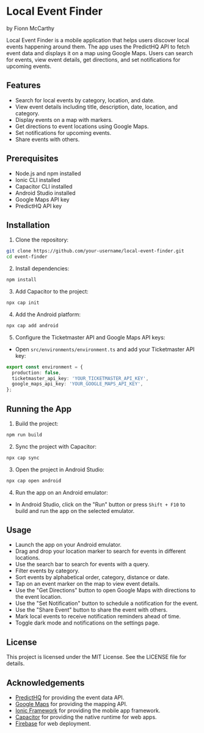 # Local Event Finder
by Fionn McCarthy

Local Event Finder is a mobile application that helps users discover local events happening around them. The app uses the PredictHQ API to fetch event data and displays it on a map using Google Maps. Users can search for events, view event details, get directions, and set notifications for upcoming events.

## Features

- Search for local events by category, location, and date.
- View event details including title, description, date, location, and category.
- Display events on a map with markers.
- Get directions to event locations using Google Maps.
- Set notifications for upcoming events.
- Share events with others.

## Prerequisites

- Node.js and npm installed
- Ionic CLI installed
- Capacitor CLI installed
- Android Studio installed
- Google Maps API key
- PredictHQ API key

## Installation

1. Clone the repository:

```sh
git clone https://github.com/your-username/local-event-finder.git
cd event-finder
```

2. Install dependencies:

```sh
npm install
```

3. Add Capacitor to the project:

```sh
npx cap init
```

4. Add the Android platform:

```sh
npx cap add android
```

5. Configure the Ticketmaster API and Google Maps API keys:

- Open `src/environments/environment.ts` and add your Ticketmaster API key:

```typescript
export const environment = {
  production: false,
  ticketmaster_api_key: 'YOUR_TICKETMASTER_API_KEY',
  google_maps_api_key: 'YOUR_GOOGLE_MAPS_API_KEY',
};
```

## Running the App

1. Build the project:

```sh
npm run build
```

2. Sync the project with Capacitor:

```sh
npx cap sync
```

3. Open the project in Android Studio:

```sh
npx cap open android
```

4. Run the app on an Android emulator:

- In Android Studio, click on the "Run" button or press `Shift + F10` to build and run the app on the selected emulator.

## Usage

- Launch the app on your Android emulator.
- Drag and drop your location marker to search for events in different locations.
- Use the search bar to search for events with a query.
- Filter events by category.
- Sort events by alphabetical order, category, distance or date.
- Tap on an event marker on the map to view event details.
- Use the "Get Directions" button to open Google Maps with directions to the event location.
- Use the "Set Notification" button to schedule a notification for the event.
- Use the "Share Event" button to share the event with others.
- Mark local events to receive notification reminders ahead of time.
- Toggle dark mode and notifications on the settings page.

## License

This project is licensed under the MIT License. See the LICENSE file for details.

## Acknowledgements

- [PredictHQ](https://www.predicthq.com/) for providing the event data API.
- [Google Maps](https://developers.google.com/maps) for providing the mapping API.
- [Ionic Framework](https://ionicframework.com/) for providing the mobile app framework.
- [Capacitor](https://capacitorjs.com/) for providing the native runtime for web apps.
- [Firebase](https://firebase.google.com/) for web deployment.
